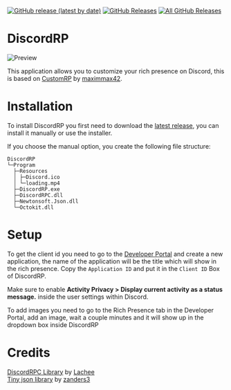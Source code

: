 <p>
  <a href="https://github.com/ghostkiller967/DiscordRP/releases/latest"><img alt="GitHub release (latest by date)" src="https://img.shields.io/github/v/tag/ghostkiller967/DiscordRP?color=19e2e2&label=latest&logo=github"></a>
  <a href="https://github.com/ghostkiller967/DiscordRP/releases/latest"><img alt="GitHub Releases" src="https://img.shields.io/github/downloads/ghostkiller967/DiscordRP/latest/total?color=19e2e2&label=downloads&logo=github"></a>
  <a href="https://github.com/ghostkiller967/DiscordRP/releases"><img alt="All GitHub Releases" src="https://img.shields.io/github/downloads/ghostkiller967/DiscordRP/total?color=19e2e2&label=total%20downloads&logo=github"></a>
</p>

# DiscordRP
![Preview](https://i.imgur.com/DENM02V.png)

This application allows you to customize your rich presence on Discord, this is based on [CustomRP](https://github.com/maximmax42/Discord-CustomRP) by [maximmax42](https://github.com/maximmax42).

# Installation

To install DiscordRP you first need to download the [latest release](https://github.com/ghostkiller967/DiscordRP/releases/latest), you can install it manually or use the installer. 

If you choose the manual option, you create the following file structure:
```
DiscordRP
└─Program
  ├─Resources
  │ ├─Discord.ico
  │ └─loading.mp4
  ├─DiscordRP.exe
  ├─DiscordRPC.dll
  ├─Newtonsoft.Json.dll
  └─Octokit.dll
```

# Setup

To get the client id you need to go to the [Developer Portal](https://discord.com/developers/applications) and create a new application, the name of the application will be the title which will show in the rich presence. Copy the `Application ID` and put it in the `Client ID` Box of DiscordRP.

Make sure to enable **Activity Privacy > Display current activity as a status message.** inside the user settings within Discord.

To add images you need to go to the Rich Presence tab in the Developer Portal, add an image, wait a couple minutes and it will show up in the dropdown box inside DiscordRP

# Credits
[DiscordRPC Library](https://github.com/Lachee/discord-rpc-csharp) by [Lachee](https://github.com/Lachee) <br />
[Tiny json library](https://github.com/zanders3/json) by [zanders3](https://github.com/zanders3)
